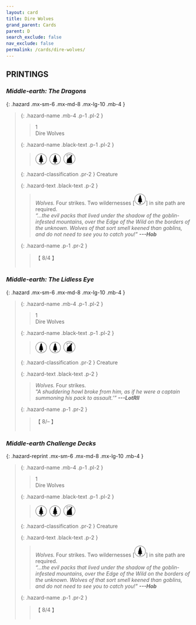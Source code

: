 ```yaml
---
layout: card
title: Dire Wolves
grand_parent: Cards
parent: D
search_exclude: false
nav_exclude: false
permalink: /cards/dire-wolves/
---
```


## PRINTINGS


### _Middle-earth: The Dragons_

{: .hazard .mx-sm-6 .mx-md-8 .mx-lg-10 .mb-4 }
> {: .hazard-name .mb-4 .p-1 .pl-2 }
> > <div class="hazard-mp">1</div>
> > <div class="card-name">Dire Wolves</div>
>
> {: .hazard-name .black-text .p-1 .pl-2 }
> > ![](/assets/images/wilderness.svg)&ensp;![](/assets/images/wilderness.svg)&ensp;![](/assets/images/shadow-land.svg)
>
> {: .hazard-classification .pr-2 }
> Creature
>
> {: .hazard-text .black-text .p-2 }
> > _Wolves._ Four strikes. Two wildernesses \[![](/assets/images/wilderness.svg)] in site path are required. <br>_“...the evil packs that lived under the shadow of the goblin-infested mountains, over the Edge of the Wild on the borders of the unknown. Wolves of that sort smell keened than goblins, and do not need to see you to catch you!"_ ***---&#65279;Hob*** 
>
> {: .hazard-name .p-1 .pr-2 }
> > <div class="card-shield">【 8/4 】</div>
> > <div class="card-corruption">&nbsp;</div>

### _Middle-earth: The Lidless Eye_

{: .hazard .mx-sm-6 .mx-md-8 .mx-lg-10 .mb-4 }
> {: .hazard-name .mb-4 .p-1 .pl-2 }
> > <div class="hazard-mp">1</div>
> > <div class="card-name">Dire Wolves</div>
>
> {: .hazard-name .black-text .p-1 .pl-2 }
> > ![](/assets/images/wilderness.svg)&ensp;![](/assets/images/wilderness.svg)&ensp;![](/assets/images/shadow-land.svg)
>
> {: .hazard-classification .pr-2 }
> Creature
>
> {: .hazard-text .black-text .p-2 }
> > _Wolves._ Four strikes. <br>_"A shuddering howl broke from him, as if he were a captain summoning his pack to assault.’”_ ***---&#65279;LotRII*** 
>
> {: .hazard-name .p-1 .pr-2 }
> > <div class="card-shield">【 8/&ndash; 】</div>
> > <div class="card-corruption">&nbsp;</div>

### _Middle-earth Challenge Decks_

{: .hazard-reprint .mx-sm-6 .mx-md-8 .mx-lg-10 .mb-4 }
> {: .hazard-name .mb-4 .p-1 .pl-2 }
> > <div class="hazard-mp">1</div>
> > <div class="card-name">Dire Wolves</div>
>
> {: .hazard-name .black-text .p-1 .pl-2 }
> > ![](/assets/images/wilderness.svg)&ensp;![](/assets/images/wilderness.svg)&ensp;![](/assets/images/shadow-land.svg)
>
> {: .hazard-classification .pr-2 }
> Creature
>
> {: .hazard-text .black-text .p-2 }
> > _Wolves._ Four strikes. Two wildernesses \[![](/assets/images/wilderness.svg)] in site path are required. <br>_“...the evil packs that lived under the shadow of the goblin-infested mountains, over the Edge of the Wild on the borders of the unknown. Wolves of that sort smell keened than goblins, and do not need to see you to catch you!"_ ***---&#65279;Hob*** 
>
> {: .hazard-name .p-1 .pr-2 }
> > <div class="card-shield">【 8/4 】</div>
> > <div class="card-corruption-white">&nbsp;</div>
